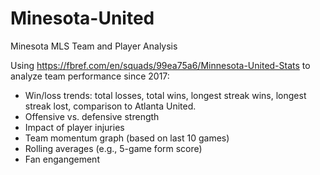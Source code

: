 # Minesota-United
Minesota MLS Team and Player Analysis

Using https://fbref.com/en/squads/99ea75a6/Minnesota-United-Stats to analyze team performance since 2017:

- Win/loss trends: total losses, total wins, longest streak wins, longest streak lost, comparison to Atlanta United.
- Offensive vs. defensive strength
- Impact of player injuries
- Team momentum graph (based on last 10 games)
- Rolling averages (e.g., 5-game form score)
- Fan engangement 
